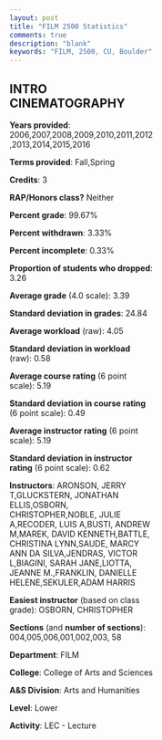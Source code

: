 ```yaml
---
layout: post
title: "FILM 2500 Statistics"
comments: true
description: "blank"
keywords: "FILM, 2500, CU, Boulder"
--- 
```

<head>
<script src="https://ajax.googleapis.com/ajax/libs/jquery/2.1.3/jquery.min.js"></script>
<script src="https://dl.dropboxusercontent.com/s/pc42nxpaw1ea4o9/highcharts.js?dl=0"></script>
<!-- <script src="../assets/js/highcharts.js"></script> -->
<style type="text/css">@font-face {
	font-family: "Bebas Neue";
	src: url(https://www.filehosting.org/file/details/544349/BebasNeue%20Regular.otf) format("opentype");
	}
	h1.Bebas { 
		font-family: "Bebas Neue", Verdana, Tahoma;
	}
</style>
</head>
<body>
	<div id="container" style="float: right; width: 45%; height: 88%; margin-left: 2.5%; margin-right: 2.5%;"></div>
	<script language="JavaScript">
		$(document).ready(function() {
		var chart = {type: 'column'};
		var title = {text: 'Grade Distribution'};
		var xAxis = {categories: ['A','B','C','D','F'],crosshair: true};
		var yAxis = {min: 0,title: {text: 'Percentage'}};
		var tooltip = {headerFormat: '<center><b><span style="font-size:20px">{point.key}</span></b></center>',
		               pointFormat: '<td style="padding:0"><b>{point.y:.1f}%</b></td>',
		               footerFormat: '</table>',shared: true,useHTML: true};
		var plotOptions = {column: {pointPadding: 0.0,borderWidth: 0}};  
		var credits = {enabled: false};var series= [{name: 'Percent',data: [54.33,37.01,6.9,0.63,1.13,]}];
		var json = {};
		json.chart = chart;
		json.title = title;
		json.tooltip = tooltip;
		json.xAxis = xAxis;
		json.yAxis = yAxis;  
		json.series = series;
		json.plotOptions = plotOptions;  
		json.credits = credits;
		$('#container').highcharts(json);
	});
	</script>
</body>
			   
## INTRO CINEMATOGRAPHY

**Years provided**: 2006,2007,2008,2009,2010,2011,2012,2013,2014,2015,2016

**Terms provided**: Fall,Spring

**Credits**: 3

**RAP/Honors class?** Neither

**Percent grade**: 99.67%

**Percent withdrawn**: 3.33%

**Percent incomplete**: 0.33%

**Proportion of students who dropped**: 3.26

**Average grade** (4.0 scale): 3.39

**Standard deviation in grades**: 24.84

**Average workload** (raw): 4.05

**Standard deviation in workload** (raw): 0.58

**Average course rating** (6 point scale): 5.19

**Standard deviation in course rating** (6 point scale): 0.49

**Average instructor rating** (6 point scale): 5.19

**Standard deviation in instructor rating** (6 point scale): 0.62

**Instructors**: ARONSON, JERRY T,GLUCKSTERN, JONATHAN ELLIS,OSBORN, CHRISTOPHER,NOBLE, JULIE A,RECODER, LUIS A,BUSTI, ANDREW M,MAREK, DAVID KENNETH,BATTLE, CHRISTINA LYNN,SAUDE, MARCY ANN DA SILVA,JENDRAS, VICTOR L,BIAGINI, SARAH JANE,LIOTTA, JEANNE M.,FRANKLIN, DANIELLE HELENE,SEKULER,ADAM HARRIS

**Easiest instructor** (based on class grade): OSBORN, CHRISTOPHER

**Sections** (and **number of sections**): 004,005,006,001,002,003, 58

**Department**: FILM

**College**: College of Arts and Sciences

**A&S Division**: Arts and Humanities

**Level**: Lower

**Activity**: LEC - Lecture